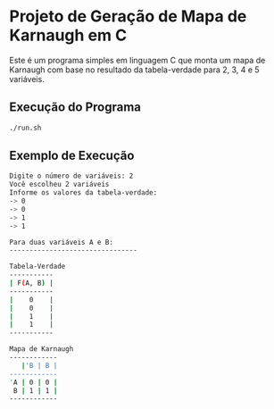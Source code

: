 # Projeto de Geração de Mapa de Karnaugh em C

Este é um programa simples em linguagem C que monta um mapa de Karnaugh com base no resultado da tabela-verdade para 2, 3, 4 e 5 variáveis.

## Execução do Programa

```bash
./run.sh
```

## Exemplo de Execução

```bash
Digite o número de variáveis: 2
Você escolheu 2 variáveis
Informe os valores da tabela-verdade:
-> 0
-> 0
-> 1
-> 1

Para duas variáveis A e B:
--------------------------------

Tabela-Verdade
-----------
| F(A, B) |
-----------
|    0    |
|    0    |
|    1    |
|    1    |
-----------

Mapa de Karnaugh
------------
   |'B | B |
------------
'A | 0 | 0 |
 B | 1 | 1 |
------------
```
